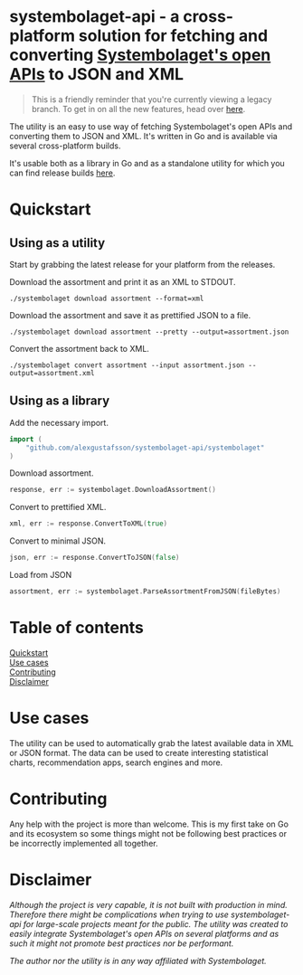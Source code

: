 systembolaget-api  - a cross-platform solution for fetching and converting [Systembolaget's open APIs](https://www.systembolaget.se/api/) to JSON and XML
======

> This is a friendly reminder that you're currently viewing a legacy branch. To get in on all the new features, head over [here](https://github.com/AlexGustafsson/systembolaget-api).

The utility is an easy to use way of fetching Systembolaget's open APIs and converting them to JSON and XML. It's written in Go and is available via several cross-platform builds.

It's usable both as a library in Go and as a standalone utility for which you can find release builds [here](https://github.com/AlexGustafsson/systembolaget-api-fetch/releases/).

# Quickstart
<a name="quickstart"></a>

## Using as a utility

Start by grabbing the latest release for your platform from the releases.

Download the assortment and print it as an XML to STDOUT.

```shell
./systembolaget download assortment --format=xml
```

Download the assortment and save it as prettified JSON to a file.

```shell
./systembolaget download assortment --pretty --output=assortment.json
```

Convert the assortment back to XML.

```shell
./systembolaget convert assortment --input assortment.json --output=assortment.xml
```

## Using as a library

Add the necessary import.

```go
import (
	"github.com/alexgustafsson/systembolaget-api/systembolaget"
)
```

Download assortment.

```go
response, err := systembolaget.DownloadAssortment()
```

Convert to prettified XML.

```go
xml, err := response.ConvertToXML(true)
```

Convert to minimal JSON.

```go
json, err := response.ConvertToJSON(false)
```

Load from JSON

```go
assortment, err := systembolaget.ParseAssortmentFromJSON(fileBytes)
```

# Table of contents

[Quickstart](#quickstart)<br/>
[Use cases](#usecases)<br/>
[Contributing](#contributing)<br/>
[Disclaimer](#disclaimer)

# Use cases
<a name="usecases"></a>

The utility can be used to automatically grab the latest available data in XML or JSON format. The data can be used to create interesting statistical charts, recommendation apps, search engines and more.

# Contributing
<a name="contributing"></a>

Any help with the project is more than welcome. This is my first take on Go and its ecosystem so some things might not be following best practices or be incorrectly implemented all together.

# Disclaimer
<a name="disclaimer"></a>

_Although the project is very capable, it is not built with production in mind. Therefore there might be complications when trying to use systembolaget-api for large-scale projects meant for the public. The utility was created to easily integrate Systembolaget's open APIs on several platforms and as such it might not promote best practices nor be performant._

_The author nor the utility is in any way affiliated with Systembolaget._
